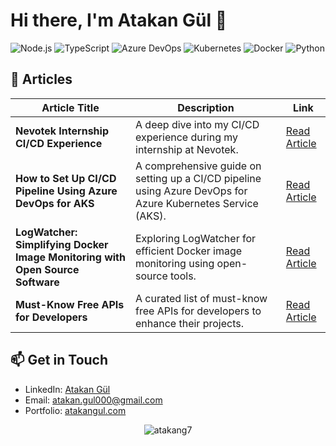# Hi there, I'm Atakan Gül 👋

![Node.js](https://img.shields.io/badge/-Node.js-339933?style=flat&logo=Node.js&logoColor=white)
![TypeScript](https://img.shields.io/badge/-TypeScript-007ACC?style=flat&logo=TypeScript&logoColor=white)
![Azure DevOps](https://img.shields.io/badge/-Azure%20DevOps-0078D7?style=flat&logo=azure-devops&logoColor=white)
![Kubernetes](https://img.shields.io/badge/-Kubernetes-326CE5?style=flat&logo=Kubernetes&logoColor=white)
![Docker](https://img.shields.io/badge/-Docker-2496ED?style=flat&logo=docker&logoColor=white)
![Python](https://img.shields.io/badge/-Python-3776AB?style=flat&logo=Python&logoColor=white)

## 📝 Articles

| Article Title                                               | Description                                                                                       | Link                                                                                         |
|-------------------------------------------------------------|---------------------------------------------------------------------------------------------------|----------------------------------------------------------------------------------------------|
| **Nevotek Internship CI/CD Experience**                     | A deep dive into my CI/CD experience during my internship at Nevotek.                             | [Read Article](https://atakangul.com/blogs/nevotek-internship-ci-cd-experience)               |
| **How to Set Up CI/CD Pipeline Using Azure DevOps for AKS** | A comprehensive guide on setting up a CI/CD pipeline using Azure DevOps for Azure Kubernetes Service (AKS). | [Read Article](https://atakangul.com/blogs/how-to-setup-cicd-pipeline-using-azure-devops-for-aks) |
| **LogWatcher: Simplifying Docker Image Monitoring with Open Source Software** | Exploring LogWatcher for efficient Docker image monitoring using open-source tools.                | [Read Article](https://atakangul.com/blogs/logwatcher-simplifying-docker-image-monitoring-with-open-source-software) |
| **Must-Know Free APIs for Developers**                      | A curated list of must-know free APIs for developers to enhance their projects.                   | [Read Article](https://atakangul.com/blogs/must-know-free-apis-for-developers)               |

## 📫 Get in Touch

- LinkedIn: [Atakan Gül](https://www.linkedin.com/in/atakan-gul)
- Email: [atakan.gul000@gmail.com](mailto:atakan.gul000@gmail.com)
- Portfolio: [atakangul.com](https://atakangul.com)

<p align="center">
  <img src="https://komarev.com/ghpvc/?username=atakang7&label=Profile%20views&color=0e75b6&style=flat" alt="atakang7" />
</p>
